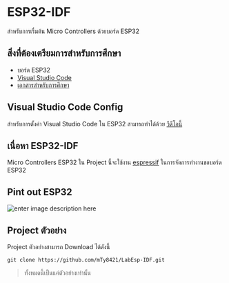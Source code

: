 
# ESP32-IDF
สำหรับการเรื่มต้น Micro Controllers ด้วยบอร์ด ESP32
## สิ่งที่ต้องเตรียมการสำหรับการศึกษา

 - บอร์ด ESP32
 - [Visual Studio Code](https://code.visualstudio.com/)
 - [เอกสารสำหรับการศึกษา](https://github.com/mTy8421/LabEsp-IDF/tree/main/fileLab)
 

## Visual Studio Code Config
สำหรับการตั้งค่า Visual Studio Code ใน ESP32 สามารถทำได้ด้วย [วีดีโอนี้](https://www.youtube.com/watch?v=5IuZ-E8Tmhg)

## เนื่อหา ESP32-IDF

Micro Controllers ESP32 ใน Project นี้จะใช้งาน [espressif](https://docs.espressif.com/projects/esp-idf/en/latest/esp32/) ในการจัดการทำงานขอบอร์ด ESP32

## Pint out ESP32
![enter image description here](https://circuitstate.com/wp-content/uploads/2022/12/ESP32-DevKit-V1-Pinout-Diagram-r0.1-CIRCUITSTATE-Electronics-2.png)

## Project ตัวอย่าง
Project ตัวอย่างสามารถ Download ได้ดังนี้
```git
git clone https://github.com/mTy8421/LabEsp-IDF.git
```
> ทั้งหมดนี้เป็นแค่ตัวอย่างเท่านั้น
